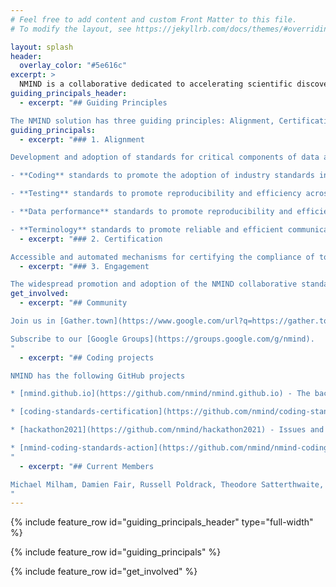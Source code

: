 ```yaml
---
# Feel free to add content and custom Front Matter to this file.
# To modify the layout, see https://jekyllrb.com/docs/themes/#overriding-theme-defaults

layout: splash
header:
  overlay_color: "#5e616c"
excerpt: >
  NMIND is a collaborative dedicated to accelerating scientific discovery in neuroimaging research that was formed in 2020 as a grassroots initiative - responding to the growing frustration about redundancies in effort, continuing questions about the reproducibility of code by independent teams, and challenges arising in the sharing of code between teams due to lack of consistent nomenclature and conventions.
guiding_principals_header:
  - excerpt: "## Guiding Principles

The NMIND solution has three guiding principles: Alignment, Certification, & Engagement."
guiding_principals:
  - excerpt: "### 1. Alignment

Development and adoption of standards for critical components of data analysis pipelines. These include, but are not limited to:

- **Coding** standards to promote the adoption of industry standards in academic software, and facilitate code review, collaboration and reuse.

- **Testing** standards to promote reproducibility and efficiency across differing computational environments and use cases.

- **Data performance** standards to promote reproducibility and efficiency of performance across diverse benchmark datasets (e.g. data quality, developmental status, species, clinical populations).

- **Terminology** standards to promote reliable and efficient communication across data analysts and packages."
  - excerpt: "### 2. Certification

Accessible and automated mechanisms for certifying the compliance of tools with the NMIND standards. Tool contributors will be able to interact with these mechanisms through a web-based public interface and programmatic toolkits, each facilitating the logging, debugging, and communication of their status."
  - excerpt: "### 3. Engagement

The widespread promotion and adoption of the NMIND collaborative standards and certification in the field, through the efforts of field influencers, educators and resource generators.  The end goal of NMIND is software engineering standards and a common code base that will unite the field, reduce redundant effort, and accelerate progress."
get_involved:
  - excerpt: "## Community

Join us in [Gather.town](https://www.google.com/url?q=https://gather.town/app/ESJPNXX7CVirKett/nmind) [the first Thursday of every month](/assets/calendar/NMIND monthly meeting.ics).

Subscribe to our [Google Groups](https://groups.google.com/g/nmind).
"
  - excerpt: "## Coding projects

NMIND has the following GitHub projects

* [nmind.github.io](https://github.com/nmind/nmind.github.io) - The backing project for this website

* [coding-standards-certification](https://github.com/nmind/coding-standards-certification)

* [hackathon2021](https://github.com/nmind/hackathon2021) - Issues and notes for the May 2021 NMinD hackathon

* [nmind-coding-standards-action](https://github.com/nmind/nmind-coding-standards-action)
"
  - excerpt: "## Current Members

Michael Milham, Damien Fair, Russell Poldrack, Theodore Satterthwaite, Satrajit Ghosh, Greg Kiar, Eric Earl, Chris Markiewicz, Steven Giavasis, Eric Feczko, Oscar Esteban, Mathias Goncalves, Jon Clucas, Teresa George, Xinhui Li, Amanda Rueter, Amy Gutierrez, Anders Perrone, Audrey Houghton, Benjamin Kay, Dorota Jarecka, Gregory Conan, Hecheng Jin, Kathy Snider, Lucille Moore, Robert Hermosillo, Thomas Madison
"
---
```

{% include feature_row id="guiding_principals_header" type="full-width" %}

{% include feature_row id="guiding_principals" %}

{% include feature_row id="get_involved" %}